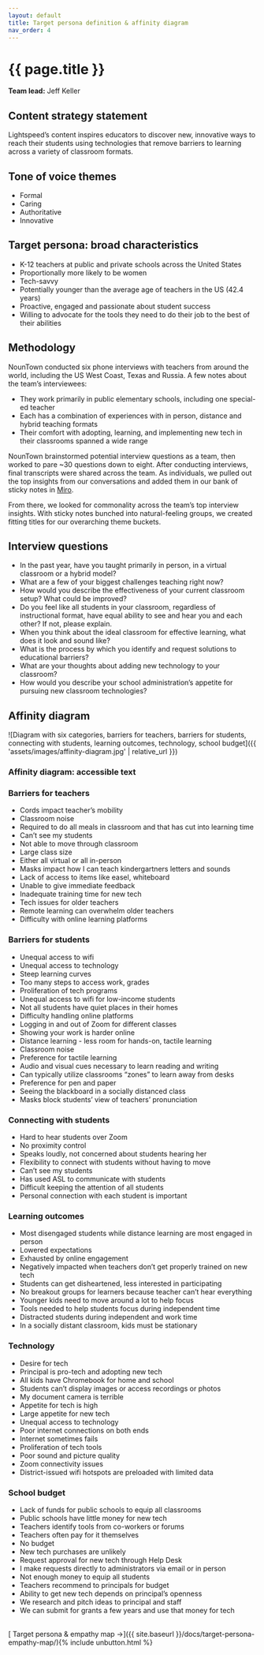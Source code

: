 ```yaml
---
layout: default
title: Target persona definition & affinity diagram
nav_order: 4
---
```


# {{ page.title }}

**Team lead:** Jeff Keller

## Content strategy statement

Lightspeed’s content inspires educators to discover new, innovative ways to reach their students using technologies that remove barriers to learning across a variety of classroom formats.

## Tone of voice themes

- Formal
- Caring
- Authoritative
- Innovative

## Target persona: broad characteristics

- K-12 teachers at public and private schools across the United States
- Proportionally more likely to be women
- Tech-savvy
- Potentially younger than the average age of teachers in the US (42.4 years)
- Proactive, engaged and passionate about student success
- Willing to advocate for the tools they need to do their job to the best of their abilities

## Methodology

NounTown conducted six phone interviews with teachers from around the world, including the US West Coast, Texas and Russia. A few notes about the team’s interviewees:

- They work primarily in public elementary schools, including one special-ed teacher
- Each has a combination of experiences with in person, distance and hybrid teaching formats
- Their comfort with adopting, learning, and implementing new tech in their classrooms spanned a wide range

NounTown brainstormed potential interview questions as a team, then worked to pare ~30 questions down to eight. After conducting interviews, final transcripts were shared across the team. As individuals, we pulled out the top insights from our conversations and added them in our bank of sticky notes in [Miro](https://miro.com/). 

From there, we looked for commonality across the team’s top interview insights. With sticky notes bunched into natural-feeling groups, we created fitting titles for our overarching theme buckets.

## Interview questions

- In the past year, have you taught primarily in person, in a virtual classroom or a hybrid model?
- What are a few of your biggest challenges teaching right now?
- How would you describe the effectiveness of your current classroom setup? What could be improved?
- Do you feel like all students in your classroom, regardless of instructional format, have equal ability to see and hear you and each other? If not, please explain.
- When you think about the ideal classroom for effective learning, what does it look and sound like?
- What is the process by which you identify and request solutions to educational barriers?
- What are your thoughts about adding new technology to your classroom?
- How would you describe your school administration’s appetite for pursuing new classroom technologies?

## Affinity diagram

![Diagram with six categories, barriers for teachers, barriers for students, connecting with students, learning outcomes, technology, school budget]({{ 'assets/images/affinity-diagram.jpg' | relative_url }})

### Affinity diagram: accessible text
### Barriers for teachers
- Cords impact teacher’s mobility
- Classroom noise
- Required to do all meals in classroom and that has cut into learning time
- Can’t see my students
- Not able to move through classroom
- Large class size
- Either all virtual or all in-person
- Masks impact how I can teach kindergartners letters and sounds
- Lack of access to items like easel, whiteboard
- Unable to give immediate feedback
- Inadequate training time for new tech
- Tech issues for older teachers
- Remote learning can overwhelm older teachers
- Difficulty with online learning platforms

### Barriers for students
- Unequal access to wifi
- Unequal access to technology
- Steep learning curves
- Too many steps to access work, grades
- Proliferation of tech programs
- Unequal access to wifi for low-income students
- Not all students have quiet places in their homes
- Difficulty handling online platforms
- Logging in and out of Zoom for different classes
- Showing your work is harder online
- Distance learning - less room for hands-on, tactile learning
- Classroom noise
- Preference for tactile learning
- Audio and visual cues necessary to learn reading and writing
- Can typically utilize classrooms “zones” to learn away from desks
- Preference for pen and paper
- Seeing the blackboard in a socially distanced class
- Masks block students’ view of teachers’ pronunciation

### Connecting with students
- Hard to hear students over Zoom
- No proximity control
- Speaks loudly, not concerned about students hearing her
- Flexibility to connect with students without having to move
- Can’t see my students
- Has used ASL to communicate with students
- Difficult keeping the attention of all students
- Personal connection with each student is important

### Learning outcomes
- Most disengaged students while distance learning are most engaged in person
- Lowered expectations
- Exhausted by online engagement
- Negatively impacted when teachers don’t get properly trained on new tech
- Students can get disheartened, less interested in participating
- No breakout groups for learners because teacher can’t hear everything
- Younger kids need to move around a lot to help focus
- Tools needed to help students focus during independent time
- Distracted students during independent and work time
- In a socially distant classroom, kids must be stationary

### Technology
- Desire for tech
- Principal is pro-tech and adopting new tech
- All kids have Chromebook for home and school
- Students can’t display images or access recordings or photos
- My document camera is terrible
- Appetite for tech is high
- Large appetite for new tech
- Unequal access to technology
- Poor internet connections on both ends
- Internet sometimes fails
- Proliferation of tech tools
- Poor sound and picture quality
- Zoom connectivity issues
- District-issued wifi hotspots are preloaded with limited data

### School budget
- Lack of funds for public schools to equip all classrooms
- Public schools have little money for new tech
- Teachers identify tools from co-workers or forums
- Teachers often pay for it themselves
- No budget
- New tech purchases are unlikely
- Request approval for new tech through Help Desk
- I make requests directly to administrators via email or in person
- Not enough money to equip all students
- Teachers recommend to principals for budget
- Ability to get new tech depends on principal’s openness
- We research and pitch ideas to principal and staff
- We can submit for grants a few years and use that money for tech

<br>
[ Target persona & empathy map →]({{ site.baseurl }}/docs/target-persona-empathy-map/){% include unbutton.html %}